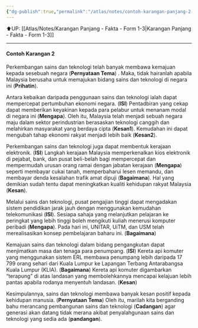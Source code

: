 ```yaml
---
{"dg-publish":true,"permalink":"/atlas/notes/contoh-karangan-panjang-2-form-1-3/"}
---
```


⬆️UP: [[Atlas/Notes/Karangan Panjang - Fakta - Form 1-3\|Karangan Panjang - Fakta - Form 1-3]]

---

#### Contoh Karangan 2

Perkembangan sains dan teknologi telah banyak membawa kemajuan kepada sesebuah negara (**Pernyataan Tema**) . Maka, tidak hairanlah apabila Malaysia berusaha untuk memajukan bidang sains dan teknologi di negara ini (**Prihatin**). 

Antara kebaikan daripada penggunaan sains dan teknologi ialah dapat  mempercepat pertumbuhan ekonomi negara. (**ISI**) Pentadbiran yang cekap dapat memberikan keyakinan kepada para pelabur untuk menanam modal di negara  ini (**Mengapa**). Oleh itu, Malaysia telah menjadi sebuah negara maju dalam sektor perindustrian berasaskan teknologi canggih dan melahirkan masyarakat yang berdaya cipta (**Kesan1**). Kemudahan ini dapat mengubah tahap ekonomi rakyat menjadi lebih baik (**Kesan2**).  

Perkembangan sains dan teknologi juga dapat membentuk kerajaan elektronik. (**ISI**) Langkah kerajaan Malaysia memperkenalkan kios elektronik di pejabat, bank, dan pusat beli-belah bagi mempercepat dan mempermudah urusan orang ramai dengan jabatan kerajaan (**Mengapa**) seperti membayar cukai tanah, memperbaharui lesen memandu, dan membayar denda kesalahan trafik amat dipuji (**Bagaimana**). Hal yang demikian sudah tentu dapat meningkatkan kualiti kehidupan rakyat Malaysia (**Kesan**).  

Melalui sains dan teknologi, pusat pengajian tinggi dapat mengadakan sistem pendidikan jarak jauh dengan menggunakan kemudahan telekomunikasi (**ISI**). Sesiapa sahaja yang melanjutkan pelajaran ke peringkat yang lebih tinggi boleh mengikuti kuliah menerusi komputer peribadi (**Mengapa**). Pada hari ini, UNITAR, UiTM, dan USM telah merealisasikan konsep pembelajaran baharu ini. (**Bagaimana**)

Kemajuan sains dan teknologi dalam bidang pengangkutan dapat menjimatkan masa dan tenaga para penumpang. (**ISI**) Kereta api komuter yang  menggunakan sistem ERL membawa penumpang lebih daripada 17 799 orang sehari dari Kuala Lumpur ke Lapangan Terbang Antarabangsa Kuala Lumpur (KLIA). (**Bagaimana**) Kereta api komuter digambarkan “terapung” di atas landasan yang membolehkannya mencapai kelajuan lebih pantas apabila rodanya menyentuh landasan. (**Kesan**) 

Kesimpulannya, sains dan teknologi membawa banyak kesan positif kepada kehidupan manusia. (**Pernyataan Tema**) Oleh itu, marilah kita berganding bahu merancang pembangunan sains dan teknologi (**Cadangan**) agar generasi akan datang tidak merana akibat penyalahgunaan sains dan teknologi yang sedia ada (**pandangan**).